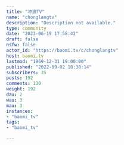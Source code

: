 ```yaml
---
title: "冲浪TV" 
name: "chonglangtv"
description: "Description not available."
type: community
date: "2023-06-19 17:58:42"
draft: false
nsfw: false
actor_id: "https://baomi.tv/c/chonglangtv"
host: baomi.tv
lastmod: "1969-12-31 19:00:00"
published: "2022-09-02 18:38:14"
subscribers: 35
posts: 192
comments: 130
weight: 192
dau: 2
wau: 3
mau: 3
instances:
- "baomi_tv"
tags: 
- "baomi_tv"

---
```


